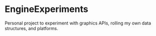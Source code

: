 # EngineExperiments

Personal project to experiment with graphics APIs, rolling my own data structures, and platforms.
